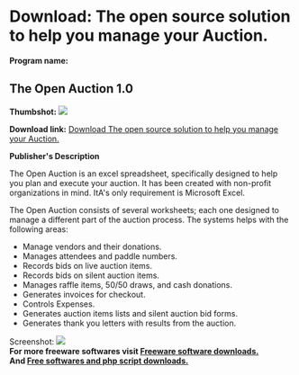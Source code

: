 # Download: The open source solution to help you manage your Auction.

**Program name:**

## The Open Auction 1.0

  
**Thumbshot:** ![](http://www.freewarefiles.com/screenshot/openauction_md.gif)   
  
**Download link:** [Download The open source solution to help you manage your Auction.](http://freesoftwares.boysofts.com/The-Open-Auction_program_47987.html)  
  


**Publisher's Description**  
  


The Open Auction is an excel spreadsheet, specifically designed to help you plan and execute your auction. It has been created with non-profit organizations in mind. ItA's only requirement is Microsoft Excel. 

The Open Auction consists of several worksheets; each one designed to manage a different part of the auction process. The systems helps with the following areas:

  * Manage vendors and their donations. 
  * Manages attendees and paddle numbers. 
  * Records bids on live auction items. 
  * Records bids on silent auction items. 
  * Manages raffle items, 50/50 draws, and cash donations. 
  * Generates invoices for checkout. 
  * Controls Expenses. 
  * Generates auction items lists and silent auction bid forms. 
  * Generates thank you letters with results from the auction. 

  
  
Screenshot: ![](http://www.freewarefiles.com/screenshot/openauction.gif)   
**For more freeware softwares visit [Freeware software downloads.](http://freesoftwares.boysofts.com/)**   
**And [Free softwares and php script downloads.](http://www.boysofts.com/)**
